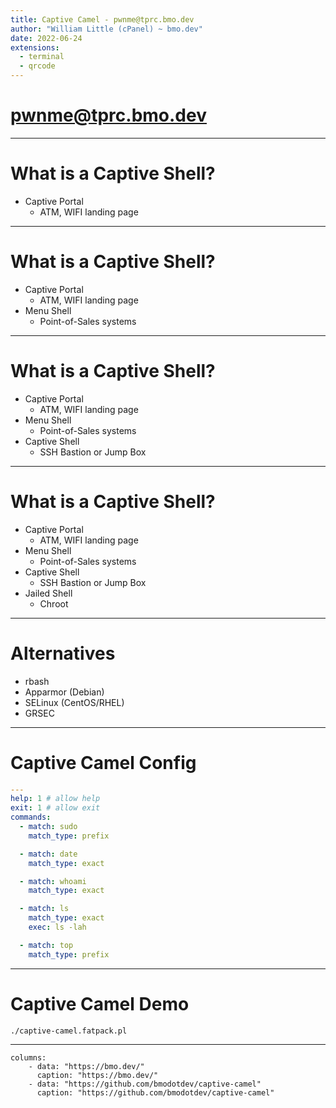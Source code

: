```yaml
---
title: Captive Camel - pwnme@tprc.bmo.dev
author: "William Little (cPanel) ~ bmo.dev"
date: 2022-06-24
extensions:
  - terminal
  - qrcode
---
```


# pwnme@tprc.bmo.dev

---

# What is a Captive Shell?

* Captive Portal
    - ATM, WIFI landing page

---

# What is a Captive Shell?

* Captive Portal
    - ATM, WIFI landing page
* Menu Shell
    - Point-of-Sales systems

---

# What is a Captive Shell?

* Captive Portal
    - ATM, WIFI landing page
* Menu Shell
    - Point-of-Sales systems
* Captive Shell
    - SSH Bastion or Jump Box

---

# What is a Captive Shell?

* Captive Portal
    - ATM, WIFI landing page
* Menu Shell
    - Point-of-Sales systems
* Captive Shell
    - SSH Bastion or Jump Box
* Jailed Shell
    - Chroot

---

# Alternatives

* rbash
* Apparmor (Debian)
* SELinux (CentOS/RHEL)
* GRSEC

---

# Captive Camel Config

```yaml
---
help: 1 # allow help
exit: 1 # allow exit
commands:
  - match: sudo
    match_type: prefix

  - match: date
    match_type: exact

  - match: whoami
    match_type: exact

  - match: ls
    match_type: exact
    exec: ls -lah

  - match: top
    match_type: prefix
```

---

# Captive Camel Demo

```terminal20
./captive-camel.fatpack.pl
```

---

```qrcode-ex
columns:
    - data: "https://bmo.dev/"
      caption: "https://bmo.dev/"
    - data: "https://github.com/bmodotdev/captive-camel"
      caption: "https://github.com/bmodotdev/captive-camel"
```
